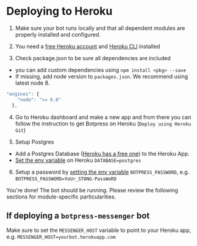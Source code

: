 # Deploying to Heroku

1. Make sure your bot runs locally and that all dependent modules are properly installed and configured.

2. You need a [free Heroku account](https://signup.heroku.com/dc) and [Heroku CLI](https://devcenter.heroku.com/articles/heroku-cli) installed

3. Check package.json to be sure all dependencies are included
  - you can add custom dependencies using `npm install <pkg> --save`
  - If missing, add node version to `packages.json`. We recommend using latest node 8.
  ```javascript
  "engines": {
      "node": ">= 8.0"
    },
  ```
4. Go to Heroku dashboard and make a new app and from there you can follow the instruction to get Botpress on Heroku (`Deploy using Heroku Git`)

5. Setup Postgres 
  - Add a Postgres Database ([Heroku has a free one](https://elements.heroku.com/addons/heroku-postgresql)) to the Heroku App.
  - [Set the env variable](https://devcenter.heroku.com/articles/config-vars) on Heroku `DATABASE=postgres`

6. Setup a password by [setting the env variable](https://devcenter.heroku.com/articles/config-vars) `BOTPRESS_PASSWORD`, e.g. `BOTPRESS_PASSWORD=YoUr_ST0NG-PassWoRD`

You're done! The bot should be running. Please review the following sections for module-specific particularities.

## If deploying a `botpress-messenger` bot

Make sure to set the `MESSENGER_HOST` variable to point to your Heroku app, e.g. `MESSENGER_HOST=yourbot.herokuapp.com`
